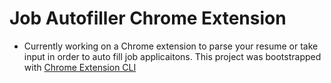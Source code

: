 # Job Autofiller Chrome Extension

- Currently working on a Chrome extension to parse your resume or take input in order to auto fill job applicaitons. 
This project was bootstrapped with [Chrome Extension CLI](https://github.com/dutiyesh/chrome-extension-cli)

